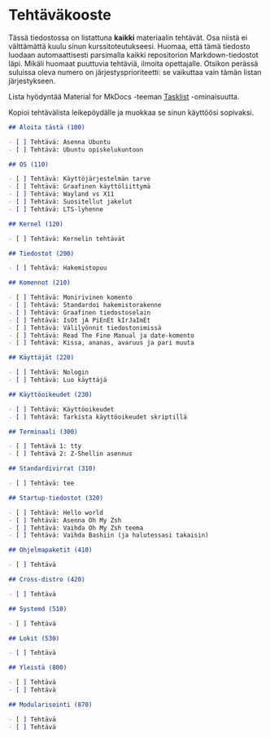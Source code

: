 
# Tehtäväkooste

Tässä tiedostossa on listattuna **kaikki** materiaalin tehtävät. Osa niistä ei välttämättä 
kuulu sinun kurssitoteutukseesi. Huomaa, että tämä tiedosto luodaan automaattisesti parsimalla 
kaikki repositorion Markdown-tiedostot läpi. Mikäli huomaat puuttuvia tehtäviä, ilmoita opettajalle.
Otsikon perässä suluissa oleva numero on järjestysprioriteetti: se vaikuttaa vain tämän listan järjestykseen.

Lista hyödyntää Material for MkDocs -teeman [Tasklist](https://squidfunk.github.io/mkdocs-material/reference/lists/#using-task-lists) -ominaisuutta.

Kopioi tehtävälista leikepöydälle ja muokkaa se sinun käyttöösi sopivaksi.


```markdown
## Aloita tästä (100)

- [ ] Tehtävä: Asenna Ubuntu
- [ ] Tehtävä: Ubuntu opiskelukuntoon

## OS (110)

- [ ] Tehtävä: Käyttöjärjestelmän tarve
- [ ] Tehtävä: Graafinen käyttöliittymä
- [ ] Tehtävä: Wayland vs X11
- [ ] Tehtävä: Suositellut jakelut
- [ ] Tehtävä: LTS-lyhenne

## Kernel (120)

- [ ] Tehtävä: Kernelin tehtävät

## Tiedostot (200)

- [ ] Tehtävä: Hakemistopuu

## Komennot (210)

- [ ] Tehtävä: Monirivinen komento
- [ ] Tehtävä: Standardoi hakemistorakenne
- [ ] Tehtävä: Graafinen tiedostoselain
- [ ] Tehtävä: IsOt jA PiEnEt kIrJaImEt
- [ ] Tehtävä: Välilyönnit tiedostonimissä
- [ ] Tehtävä: Read The Fine Manual ja date-komento
- [ ] Tehtävä: Kissa, ananas, avaruus ja pari muuta

## Käyttäjät (220)

- [ ] Tehtävä: Nologin
- [ ] Tehtävä: Luo käyttäjä

## Käyttöoikeudet (230)

- [ ] Tehtävä: Käyttöoikeudet
- [ ] Tehtävä: Tarkista käyttöoikeudet skriptillä

## Terminaali (300)

- [ ] Tehtävä 1: tty
- [ ] Tehtävä 2: Z-Shellin asennus

## Standardivirrat (310)

- [ ] Tehtävä: tee

## Startup-tiedostot (320)

- [ ] Tehtävä: Hello world
- [ ] Tehtävä: Asenna Oh My Zsh
- [ ] Tehtävä: Vaihda Oh My Zsh teema
- [ ] Tehtävä: Vaihda Bashiin (ja halutessasi takaisin)

## Ohjelmapaketit (410)

- [ ] Tehtävä

## Cross-distro (420)

- [ ] Tehtävä

## Systemd (510)

- [ ] Tehtävä

## Lokit (530)

- [ ] Tehtävä

## Yleistä (800)

- [ ] Tehtävä
- [ ] Tehtävä

## Modularisointi (870)

- [ ] Tehtävä
- [ ] Tehtävä


```